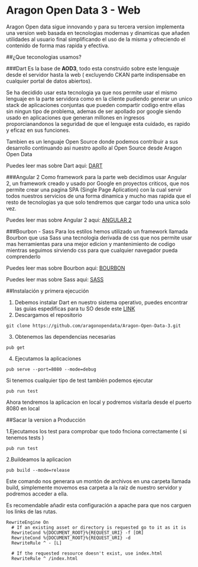 # Aragon Open Data 3 - Web

Aragon Open data sigue innovando y para su tercera version implementa una version web basada en tecnologias modernas y dinamicas que añaden utilidades al usuario final simplificando el uso de la misma y ofreciendo el contenido de forma mas rapida y efectiva.

##¿Que teconologias usamos?

###Dart
Es la base de **AOD3**, todo esta construido sobre este lenguaje desde el servidor hasta la web ( excluyendo CKAN parte indispensabe en cualquier portal de datos abiertos).

Se ha decidido usar esta tecnologia ya que nos permite usar el mismo lenguaje en la parte servidora como en la cliente pudiendo generar un unico stack de aplicaciones conjuntas que pueden compartir codigo entre ellas sin ningun tipo de problema, ademas de ser apollado por google siendo usado en aplicaciones que generan millones en ingresos proporcianandonos la seguridad de que el lenguaje esta cuidado, es rapido y eficaz en sus funciones.

Tambien es un lenguaje Open Source donde podemos contribuir a sus desarrollo continuando asi nuestro apollo al Open Source desde Aragon Open Data
 
Puedes leer mas sobre Dart aqui: [DART][1]
 
###Angular 2
Como framework para la parte web decidimos usar Angular 2, un framework creado y usado por Google en proyectos criticos, que nos permite crear una pagina SPA (Single Page Aplication) con la cual servir todos nuestros servicios de una forma dinamica y mucho mas rapida que el resto de tecnologias ya que solo tendremos que cargar todo una unica solo vez.

Puedes leer mas sobre Angular 2 aqui: [ANGULAR 2][2]

###Bourbon - Sass
Para los estilos hemos utilizado un framework llamada Bourbon que usa Sass una tecnologia derivada de css que nos permite usar mas herramientas para una mejor edicion y mantenimiento de codigo mientras seguimos sirviendo css para que cualquier navegador pueda comprenderlo

Puedes leer mas sobre Bourbon aqui: [BOURBON][3]

Puedes leer mas sobre Sass aqui: [SASS][4]

##Instalación y primera ejecución

1. Debemos instalar Dart en nuestro sistema operativo, puedes encontrar las guias espedificas para tu SO desde este [LINK][5] 
2. Descargamos el repositorio
```
git clone https://github.com/aragonopendata/Aragon-Open-Data-3.git
```
3. Obtenemos las dependencias necesarias
```
pub get
```
4. Ejecutamos la aplicaciones
```
pub serve --port=8080 --mode=debug
```

Si tenemos cualquier tipo de test también podemos ejecutar
```
pub run test
```

Ahora tendremos la aplicacion en local y podremos visitarla desde el puerto 8080 en local

##Sacar la version a Producción

1.Ejecutamos los test para comprobar que todo fnciona correctamente ( si tenemos tests )
```
pub run test
```
2.Buildeamos la aplicacion
```
pub build --mode=release
```

Este comando nos generara un montón de archivos en una carpeta llamada build, simplemente movemos esa carpeta a la raíz de nuestro servidor  y podremos acceder a ella.

Es recomendable añadir esta configuración a apache para que nos carguen los links de las rutas.
```
RewriteEngine On  
  # If an existing asset or directory is requested go to it as it is
  RewriteCond %{DOCUMENT_ROOT}%{REQUEST_URI} -f [OR]
  RewriteCond %{DOCUMENT_ROOT}%{REQUEST_URI} -d
  RewriteRule ^ - [L]

  # If the requested resource doesn't exist, use index.html
  RewriteRule ^ /index.html
``` 
 
 [1]: https://www.dartlang.org/
 [2]: https://webdev.dartlang.org/angular
 [3]: http://bourbon.io/
 [4]: http://sass-lang.com/
 [5]: https://www.dartlang.org/install
